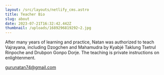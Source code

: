 ```yaml
---
layout: /src/layouts/netlify_cms.astro
title: Teacher Bio
slug: about
date: 2023-07-21T16:32:42.442Z
thumbnail: /uploads/1689296819292~2.jpg
---
```

After many years of learning and practice, Natan was authorized to teach Vajrayana, including Dzogchen and Mahamudra by Kyabjé Taklung Tsetrul Rinpoche and Drubpon Gonpo Dorje. The teaching is private instructions on enlightenment.

<gurunatan74@gmail.com>